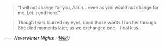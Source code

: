 >“I will not change for you, Aarin... even as you would not change for me. Let it end here.”

>Though tears blurred my eyes, upon those words I ran her through. She died moments later, as we exchanged one... final kiss.

*——Neverwinter Nights（[Wiki](https://nwn.wiki/display/NWN1/Voicelines+and+dialog.tlk)）*
